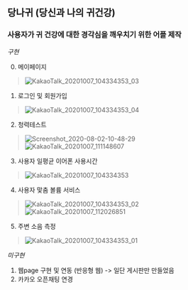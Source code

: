 
## 당나귀 (당신과 나의 귀건강)
### 사용자가 귀 건강에 대한 경각심을 깨우치기 위한 어플 제작
*구현*
  
  0. 메이페이지
  > ![KakaoTalk_20201007_104334353_03](https://user-images.githubusercontent.com/60220562/97706215-a5c08000-1af8-11eb-9f2d-aa23fef2f0f8.jpg)

  1. 로그인 및 회원가입
  > ![KakaoTalk_20201007_104334353_04](https://user-images.githubusercontent.com/60220562/97705864-14510e00-1af8-11eb-95c2-85530ac31d13.jpg)

  2. 청력테스트
  >![Screenshot_2020-08-02-10-48-29](https://user-images.githubusercontent.com/60220562/87239456-4d327d80-c44a-11ea-97f2-f79733df3233.png)
  >![KakaoTalk_20201007_111148607](https://user-images.githubusercontent.com/60220562/97706236-b244d880-1af8-11eb-937c-6d42d6e60727.jpg)

  3. 사용자 일평균 이어폰 사용시간
  >![KakaoTalk_20201007_104334353](https://user-images.githubusercontent.com/60220562/97705903-26cb4780-1af8-11eb-82a7-2e2dc015bf03.jpg)

  4. 사용자 맟춤 볼륨 서비스
  > ![KakaoTalk_20201007_104334353_02](https://user-images.githubusercontent.com/60220562/97706081-6abe4c80-1af8-11eb-833c-c544ec9187bd.jpg)
  > ![KakaoTalk_20201007_112026851](https://user-images.githubusercontent.com/60220562/97705972-3e0a3500-1af8-11eb-83b6-2ab48639eb31.jpg)

  5. 주변 소음 측정
  > ![KakaoTalk_20201007_104334353_01](https://user-images.githubusercontent.com/60220562/97706167-90e3ec80-1af8-11eb-8fb2-56510bc0910d.jpg)
  


*미구현*
  1. 웹page 구현 및 연동 (반응형 웹) -> 일단 게시판만 만들었음
  5. 카카오 오픈채팅 연경
